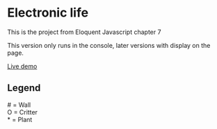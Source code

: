 # Electronic life

This is the project from Eloquent Javascript chapter 7

This version only runs in the console, later versions with display on the page.

[Live demo](https://fanzyo.github.io/electronic_life/)


## Legend

\# = Wall<br />
O = Critter<br />
\* = Plant

